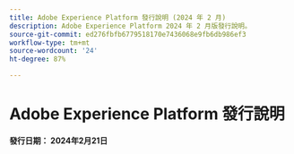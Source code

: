 ```yaml
---
title: Adobe Experience Platform 發行說明 (2024 年 2 月)
description: Adobe Experience Platform 2024 年 2 月版發行說明。
source-git-commit: ed276fbfb6779518170e7436068e9fb6db986ef3
workflow-type: tm+mt
source-wordcount: '24'
ht-degree: 87%

---
```


# Adobe Experience Platform 發行說明

**發行日期： 2024年2月21日**
